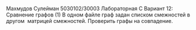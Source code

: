 Махмудов Сулейман 5030102/30003
Лабораторная C
Вариант 12: Сравнение графов (1)
В одном файле граф задан списком смежностей в другом ­ матрицей смежностей. Проверить графы на
совпадение.